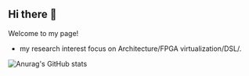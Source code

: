 ## Hi there 👋

Welcome to my page!

-  my research interest focus on Architecture/FPGA virtualization/DSL/.


![Anurag's GitHub stats](https://github-readme-stats.vercel.app/api?username=GuoningHuang)

